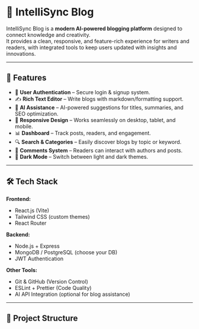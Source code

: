 # 📝 IntelliSync Blog

IntelliSync Blog is a **modern AI-powered blogging platform** designed to connect knowledge and creativity.  
It provides a clean, responsive, and feature-rich experience for writers and readers, with integrated tools to keep users updated with insights and innovations.

---

## 🌟 Features
- 🔐 **User Authentication** – Secure login & signup system.
- ✍️ **Rich Text Editor** – Write blogs with markdown/formatting support.
- 🧠 **AI Assistance** – AI-powered suggestions for titles, summaries, and SEO optimization.
- 📱 **Responsive Design** – Works seamlessly on desktop, tablet, and mobile.
- 📊 **Dashboard** – Track posts, readers, and engagement.
- 🔍 **Search & Categories** – Easily discover blogs by topic or keyword.
- 💬 **Comments System** – Readers can interact with authors and posts.
- 🌙 **Dark Mode** – Switch between light and dark themes.

---

## 🛠️ Tech Stack
**Frontend:**
- React.js (Vite)
- Tailwind CSS (custom themes)
- React Router

**Backend:**
- Node.js + Express
- MongoDB / PostgreSQL (choose your DB)
- JWT Authentication

**Other Tools:**
- Git & GitHub (Version Control)
- ESLint + Prettier (Code Quality)
- AI API Integration (optional for blog assistance)

---

## 📂 Project Structure
